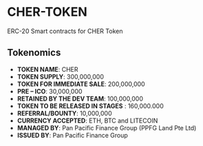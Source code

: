 # CHER-TOKEN
ERC-20 Smart contracts for CHER Token

## Tokenomics
* __TOKEN NAME__: CHER
* __TOKEN SUPPLY__: 300,000,000
* __TOKEN FOR IMMEDIATE SALE__: 200,000,000
* __PRE – ICO__: 30,000,000
* __RETAINED BY THE DEV TEAM__: 100,000,000
* __TOKEN TO BE RELEASED IN STAGES__ : 160,000.000
* __REFERRAL/BOUNTY__: 10,000,000
* __CURRENCY ACCEPTED__: ETH, BTC and LITECOIN
* __MANAGED BY__: Pan Pacific Finance Group (PPFG Land Pte Ltd)
* __ISSUED BY__: Pan Pacific Finance Group
